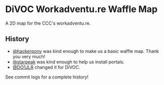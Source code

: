 DiVOC Workadventu.re Waffle Map
===============================

A 2D map for the CCC's workadventu.re.


 History
---------
+ [@hackerpony](https://github.com/hackerpony) was kind enough to make us a basic waffle map. Thank you very much!
+ [@starpeak](https://github.com/starpeak) was kind enough to help us install portals.
+ [@DO1JLR](https://github.com/DO1JLR) changed it for DiVOC.

See commit logs for a complete history!
